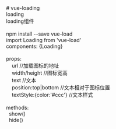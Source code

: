 <body class=""  spellcheck="false"><div># vue-loading<br></div><div>loading<br></div><div>loading组件<br></div><div><br></div><div>npm install --save vue-load<br></div><div>import Loading from 'vue-load'<br></div><div>components: {Loading}<br></div><div><br></div><div>props:<br></div><div>&nbsp; &nbsp; url //加载图标的地址<br></div><div>&nbsp; &nbsp; width/height //图标宽高<br></div><div>&nbsp; &nbsp; text //文本<br></div><div>&nbsp; &nbsp; position:top|bottom //文本相对于图标位置<br></div><div>&nbsp; &nbsp; textStyle:{color:'#ccc'} //文本样式<br></div><div>&nbsp; <br></div><div>methods:<br></div><div>&nbsp; show()<br></div><div>&nbsp; hide()<br></div></body></html>
